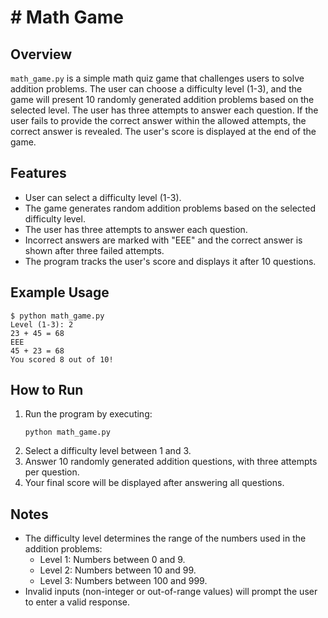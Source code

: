 # # Math Game

## Overview
`math_game.py` is a simple math quiz game that challenges users to solve addition problems. The user can choose a difficulty level (1-3), and the game will present 10 randomly generated addition problems based on the selected level. The user has three attempts to answer each question. If the user fails to provide the correct answer within the allowed attempts, the correct answer is revealed. The user's score is displayed at the end of the game.

## Features
- User can select a difficulty level (1-3).
- The game generates random addition problems based on the selected difficulty level.
- The user has three attempts to answer each question.
- Incorrect answers are marked with "EEE" and the correct answer is shown after three failed attempts.
- The program tracks the user's score and displays it after 10 questions.

## Example Usage
```
$ python math_game.py
Level (1-3): 2
23 + 45 = 68
EEE
45 + 23 = 68
You scored 8 out of 10!
```

## How to Run
1. Run the program by executing:
   ```
   python math_game.py
   ```
2. Select a difficulty level between 1 and 3.
3. Answer 10 randomly generated addition questions, with three attempts per question.
4. Your final score will be displayed after answering all questions.

## Notes
- The difficulty level determines the range of the numbers used in the addition problems:
  - Level 1: Numbers between 0 and 9.
  - Level 2: Numbers between 10 and 99.
  - Level 3: Numbers between 100 and 999.
- Invalid inputs (non-integer or out-of-range values) will prompt the user to enter a valid response.
